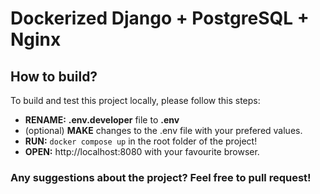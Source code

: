 # Dockerized Django + PostgreSQL + Nginx
## How to build?
To build and test this project locally, please follow this steps:
- **RENAME:** **.env.developer** file to **.env**
- (optional) **MAKE** changes to the .env file with your prefered values.
- **RUN:** `docker compose up` in the root folder of the project!
- **OPEN:** http://localhost:8080 with your favourite browser.

### Any suggestions about the project? Feel free to pull request!
